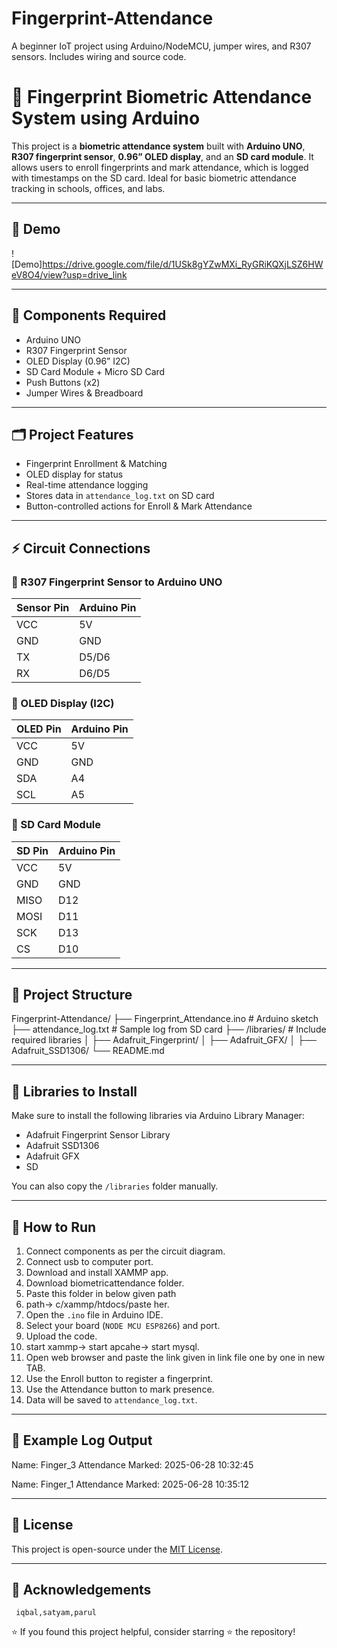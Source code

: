 # Fingerprint-Attendance
A beginner IoT project using Arduino/NodeMCU, jumper wires, and R307 sensors. Includes wiring and source code.
# 🔐 Fingerprint Biometric Attendance System using Arduino

This project is a **biometric attendance system** built with **Arduino UNO**, **R307 fingerprint sensor**, **0.96” OLED display**, and an **SD card module**. It allows users to enroll fingerprints and mark attendance, which is logged with timestamps on the SD card. Ideal for basic biometric attendance tracking in schools, offices, and labs.

---

## 📸 Demo

![Demo]https://drive.google.com/file/d/1USk8gYZwMXi_RyGRiKQXjLSZ6HWeV8O4/view?usp=drive_link

---

## 🧰 Components Required

- Arduino UNO
- R307 Fingerprint Sensor
- OLED Display (0.96” I2C)
- SD Card Module + Micro SD Card
- Push Buttons (x2)
- Jumper Wires & Breadboard

---

## 🗂️ Project Features

- Fingerprint Enrollment & Matching
- OLED display for status
- Real-time attendance logging
- Stores data in `attendance_log.txt` on SD card
- Button-controlled actions for Enroll & Mark Attendance

---

## ⚡ Circuit Connections

### 🔹 R307 Fingerprint Sensor to Arduino UNO

| Sensor Pin | Arduino Pin |
|------------|-------------|
| VCC        | 5V          |
| GND        | GND         |
| TX         | D5/D6       |
| RX         | D6/D5       |

### 🔹 OLED Display (I2C)

| OLED Pin | Arduino Pin |
|----------|-------------|
| VCC      | 5V          |
| GND      | GND         |
| SDA      | A4          |
| SCL      | A5          |

### 🔹 SD Card Module

| SD Pin | Arduino Pin |
|--------|-------------|
| VCC    | 5V          |
| GND    | GND         |
| MISO   | D12         |
| MOSI   | D11         |
| SCK    | D13         |
| CS     | D10         |

---

## 📁 Project Structure

Fingerprint-Attendance/
├── Fingerprint_Attendance.ino # Arduino sketch
├── attendance_log.txt # Sample log from SD card
├── /libraries/ # Include required libraries
│ ├── Adafruit_Fingerprint/
│ ├── Adafruit_GFX/
│ ├── Adafruit_SSD1306/
└── README.md

---

## 🔧 Libraries to Install

Make sure to install the following libraries via Arduino Library Manager:

- Adafruit Fingerprint Sensor Library
- Adafruit SSD1306
- Adafruit GFX
- SD

You can also copy the `/libraries` folder manually.

---

## 🚀 How to Run

1. Connect components as per the circuit diagram.
2. Connect usb to computer port.
3. Download and install XAMMP app.
4. Download biometricattendance folder.
5. Paste this folder in below given path
6. path-> c/xammp/htdocs/paste her.
7. Open the `.ino` file in Arduino IDE.
8. Select your board (`NODE MCU ESP8266`) and port.
9. Upload the code.
10. start xammp-> start apcahe-> start mysql.
11. Open web browser and paste the link given in link file one by one in new TAB.
13. Use the Enroll button to register a fingerprint.
14. Use the Attendance button to mark presence.
15. Data will be saved to `attendance_log.txt`.

---

## 📄 Example Log Output

Name: Finger_3
Attendance Marked: 2025-06-28 10:32:45

Name: Finger_1
Attendance Marked: 2025-06-28 10:35:12


---

## 📃 License

This project is open-source under the [MIT License](LICENSE).

---

## 🙌 Acknowledgements
     iqbal,satyam,parul
     
⭐ If you found this project helpful, consider starring ⭐ the repository!
